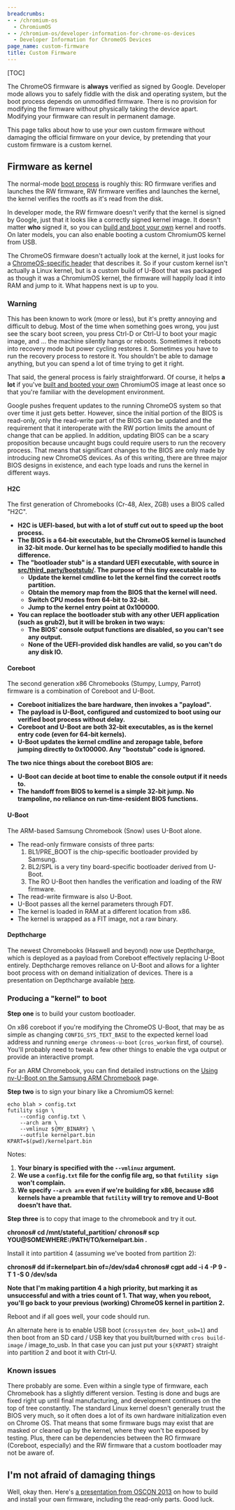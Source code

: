 ```yaml
---
breadcrumbs:
- - /chromium-os
  - ChromiumOS
- - /chromium-os/developer-information-for-chrome-os-devices
  - Developer Information for ChromeOS Devices
page_name: custom-firmware
title: Custom Firmware
---
```


[TOC]

The ChromeOS firmware is **always** verified as signed by Google. Developer
mode allows you to safely fiddle with the disk and operating system, but the
boot process depends on unmodified firmware. There is no provision for modifying
the firmware without physically taking the device apart. Modifying your firmware
can result in permanent damage.

This page talks about how to use your own custom firmware without damaging the
official firmware on your device, by pretending that your custom firmware is a
custom kernel.

## Firmware as kernel

The normal-mode [boot process](/chromium-os/chromiumos-design-docs/disk-format)
is roughly this: RO firmware verifies and launches the RW firmware, RW firmware
verifies and launches the kernel, the kernel verifies the rootfs as it's read
from the disk.

In developer mode, the RW firmware doesn't verify that the kernel is signed by
Google, just that it looks like a correctly signed kernel image. It doesn't
matter **who** signed it, so you can [build and boot your
own](/chromium-os/developer-guide) kernel and rootfs. On later models, you can
also enable booting a custom ChromiumOS kernel from USB.

The ChromeOS firmware doesn't actually look at the kernel, it just looks for a
[ChromeOS-specific
header](/chromium-os/chromiumos-design-docs/verified-boot-data-structures) that
describes it. So if your custom kernel isn't actually a Linux kernel, but is a
custom build of U-Boot that was packaged as though it was a ChromiumOS kernel,
the firmware will happily load it into RAM and jump to it. What happens next is
up to you.

### Warning

This has been known to work (more or less), but it's pretty annoying and
difficult to debug. Most of the time when something goes wrong, you just see the
scary boot screen, you press Ctrl-D or Ctrl-U to boot your magic image, and ...
the machine silently hangs or reboots. Sometimes it reboots into recovery mode
but power cycling restores it. Sometimes you have to run the recovery process to
restore it. You shouldn't be able to damage anything, but you can spend a lot of
time trying to get it right.

That said, the general process is fairly straightforward. Of course, it helps
**a lot** if you've [built and booted your own](/chromium-os/developer-guide)
ChromiumOS image at least once so that you're familiar with the development
environment.

Google pushes frequent updates to the running ChromeOS system so that over time
it just gets better. However, since the initial portion of the BIOS is
read-only, only the read-write part of the BIOS can be updated and the
requirement that it interoperate with the RW portion limits the amount of change
that can be applied. In addition, updating BIOS can be a scary proposition
because uncaught bugs could require users to run the recovery process. That
means that significant changes to the BIOS are only made by introducing new
ChromeOS devices. As of this writing, there are three major BIOS designs in
existence, and each type loads and runs the kernel in different ways.

#### **H2C**

The first generation of Chromebooks (Cr-48, Alex, ZGB) uses a BIOS called "H2C".

*   **H2C is UEFI-based, but with a lot of stuff cut out to speed up the
            boot process.**
*   **The BIOS is a 64-bit executable, but the ChromeOS kernel is
            launched in 32-bit mode. Our kernel has to be specially modified to
            handle this difference.**
*   **The "bootloader stub" is a standard UEFI executable, with source
            in
            [src/third_party/bootstub/](http://git.chromium.org/gitweb/?p=chromiumos/third_party/bootstub.git).
            The purpose of this tiny executable is to**
    *   **Update the kernel cmdline to let the kernel find the correct
                rootfs partition.**
    *   **Obtain the memory map from the BIOS that the kernel will
                need.**
    *   **Switch CPU modes from 64-bit to 32-bit.**
    *   **Jump to the kernel entry point at 0x100000.**
*   **You can replace the bootloader stub with any other UEFI
            application (such as grub2), but it will be broken in two ways:**
    *   **The BIOS' console output functions are disabled, so you can't
                see any output.**
    *   **None of the UEFI-provided disk handles are valid, so you can't
                do any disk IO.**

#### **Coreboot**

The second generation x86 Chromebooks (Stumpy, Lumpy, Parrot) firmware is a
combination of Coreboot and U-Boot.

*   **Coreboot initializes the bare hardware, then invokes a
            "payload".**
*   **The payload is U-Boot, configured and customized to boot using our
            verified boot process without delay.**
*   **Coreboot and U-Boot are both 32-bit executables, as is the kernel
            entry code (even for 64-bit kernels).**
*   **U-Boot updates the kernel cmdline and zeropage table, before
            jumping directly to 0x100000. Any "bootstub" code is ignored.**

**The two nice things about the coreboot BIOS are:**

*   **U-Boot can decide at boot time to enable the console output if it
            needs to.**
*   **The handoff from BIOS to kernel is a simple 32-bit jump. No
            trampoline, no reliance on run-time-resident BIOS functions.**

#### **U-Boot**

The ARM-based Samsung Chromebook (Snow) uses U-Boot alone.

*   The read-only firmware consists of three parts:
    1.  BL1/PRE_BOOT is the chip-specific bootloader provided by
                Samsung.
    2.  BL2/SPL is a very tiny board-specific bootloader derived from
                U-Boot.
    3.  The RO U-Boot then handles the verification and loading of the
                RW firmware.
*   The read-write firmware is also U-Boot.
*   U-Boot passes all the kernel parameters through FDT.
*   The kernel is loaded in RAM at a different location from x86.
*   The kernel is wrapped as a FIT image, not a raw binary.

#### **Depthcharge**

The newest Chromebooks (Haswell and beyond) now use Depthcharge, which is
deployed as a payload from Coreboot effectively replacing U-Boot entirely.
Depthcharge removes reliance on U-Boot and allows for a lighter boot process
with on demand initialization of devices. There is a presentation on Depthcharge
available
[here](/chromium-os/2014-firmware-summit/ChromeOS%20firmware%20summit%20-%20Depthcharge.pdf).

### Producing a "kernel" to boot

**Step one** is to build your custom bootloader.

On x86 coreboot if you're modifying the ChromeOS U-Boot, that may be as simple
as changing `CONFIG_SYS_TEXT_BASE` to the expected kernel load address and
running `emerge chromeos-u-boot` (`cros_workon` first, of course). You'll
probably need to tweak a few other things to enable the vga output or provide an
interactive prompt.

For an ARM Chromebook, you can find detailed instructions on the [Using
nv-U-Boot on the Samsung ARM Chromebook](/system/errors/NodeNotFound) page.

**Step two** is to sign your binary like a ChromiumOS kernel:

```none
echo blah > config.txt
futility sign \
    --config config.txt \
    --arch arm \
    --vmlinuz ${MY_BINARY} \
    --outfile kernelpart.bin
KPART=$(pwd)/kernelpart.bin
```

Notes:

1.  **Your binary is specified with the **`--vmlinuz`** argument.**
2.  **We use a `config.txt` file for the config file arg, so that
            `futility sign` won't complain.**
3.  **We specify `--arch arm` even if we're building for x86, because
            x86 kernels have a preamble that `futility` will try to remove
            and U-Boot doesn't have that.**

**Step three** is to copy that image to the chromebook and try it out.

**chronos# cd /mnt/stateful_partition/**
**chronos# scp YOU@SOMEWHERE:/PATH/TO/kernelpart.bin .**

Install it into partition 4 (assuming we've booted from partition 2):

**chronos# dd if=kernelpart.bin of=/dev/sda4
chronos# cgpt add -i 4 -P 9 -T 1 -S 0 /dev/sda**

**Note that I'm making partition 4 a high priority, but marking it as
unsuccessful and with a tries count of 1. That way, when you reboot, you'll go
back to your previous (working) ChromeOS kernel in partition 2.**

Reboot and if all goes well, your code should run.

An alternate here is to enable USB boot (`crossystem dev_boot_usb=1`) and then
boot from an SD card / USB key that you built/burned with `cros build-image` /
image_to_usb. In that case you can just put your `${KPART}` straight into
partition 2 and boot it with Ctrl-U.

### **Known issues**

There probably are some. Even within a single type of firmware, each Chromebook
has a slightly different version. Testing is done and bugs are fixed right up
until final manufacturing, and development continues on the top of tree
constantly. The standard Linux kernel doesn't generally trust the BIOS very
much, so it often does a lot of its own hardware initialization even on Chrome
OS. That means that some firmware bugs may exist that are masked or cleaned up
by the kernel, where they won't be exposed by testing. Plus, there can be
dependencies between the RO firmware (Coreboot, especially) and the RW firmware
that a custom bootloader may not be aware of.

## I'm not afraid of damaging things

Well, okay then. Here's [a presentation from OSCON 2013](http://goo.gl/jsE8EE)
on how to build and install your own firmware, including the read-only parts.
Good luck.

